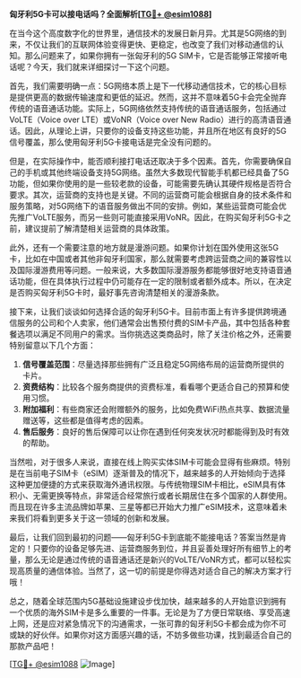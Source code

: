 **匈牙利5G卡可以接电话吗？全面解析[[TG💪+ @esim1088](https://t.me/s/esim1088)]**

在当今这个高度数字化的世界里，通信技术的发展日新月异。尤其是5G网络的到来，不仅让我们的互联网体验变得更快、更稳定，也改变了我们对移动通信的认知。那么问题来了，如果你拥有一张匈牙利的5G SIM卡，它是否能够正常接听电话呢？今天，我们就来详细探讨一下这个问题。

首先，我们需要明确一点：5G网络本质上是下一代移动通信技术，它的核心目标是提供更高的数据传输速度和更低的延迟。然而，这并不意味着5G卡会完全抛弃传统的语音通话功能。实际上，5G网络依然支持传统的语音通话服务，包括通过VoLTE（Voice over LTE）或VoNR（Voice over New Radio）进行的高清语音通话。因此，从理论上讲，只要你的设备支持这些功能，并且所在地区有良好的5G信号覆盖，那么使用匈牙利5G卡接电话是完全没有问题的。

但是，在实际操作中，能否顺利接打电话还取决于多个因素。首先，你需要确保自己的手机或其他终端设备支持5G网络。虽然大多数现代智能手机都已经具备了5G功能，但如果你使用的是一些较老款的设备，可能需要先确认其硬件规格是否符合要求。其次，运营商的支持也是关键。不同的运营商可能会根据自身的技术条件和服务策略，对5G网络下的语音服务做出不同的安排。例如，某些运营商可能会优先推广VoLTE服务，而另一些则可能直接采用VoNR。因此，在购买匈牙利5G卡之前，建议提前了解清楚相关运营商的具体政策。

此外，还有一个需要注意的地方就是漫游问题。如果你计划在国外使用这张5G卡，比如在中国或者其他非匈牙利国家，那么就需要考虑跨运营商之间的兼容性以及国际漫游费用等问题。一般来说，大多数国际漫游服务都能够很好地支持语音通话功能，但在具体执行过程中仍可能存在一定的限制或者额外成本。所以，在决定是否购买匈牙利5G卡时，最好事先咨询清楚相关的漫游条款。

接下来，让我们谈谈如何选择合适的匈牙利5G卡。目前市面上有许多提供跨境通信服务的公司和个人卖家，他们通常会出售预付费的SIM卡产品，其中包括各种套餐选项以满足不同用户的需求。当你挑选这类商品时，除了关注价格之外，还需要特别留意以下几个方面：

1. **信号覆盖范围**：尽量选择那些拥有广泛且稳定5G网络布局的运营商所提供的卡片。
2. **资费结构**：比较各个服务商提供的资费标准，看看哪个更适合自己的预算和使用习惯。
3. **附加福利**：有些商家还会附赠额外的服务，比如免费WiFi热点共享、数据流量赠送等，这些都是值得考虑的因素。
4. **售后服务**：良好的售后保障可以让你在遇到任何突发状况时都能得到及时有效的帮助。

当然啦，对于很多人来说，直接在线上购买实体SIM卡可能会显得有些麻烦。特别是在当前电子SIM卡（eSIM）逐渐普及的情况下，越来越多的人开始倾向于选择这种更加便捷的方式来获取海外通讯权限。与传统物理SIM卡相比，eSIM具有体积小、无需更换等特点，非常适合经常旅行或者长期居住在多个国家的人群使用。而且现在许多主流品牌如苹果、三星等都已开始大力推广eSIM技术，这意味着未来我们将看到更多关于这一领域的创新和发展。

最后，让我们回到最初的问题——匈牙利5G卡到底能不能接电话？答案当然是肯定的！只要你的设备足够先进、运营商服务到位，并且妥善处理好所有细节上的考量，那么无论是通过传统的语音通话还是新兴的VoLTE/VoNR方式，都可以轻松实现高质量的通信体验。当然了，这一切的前提是你得选对适合自己的解决方案才行哦！

总之，随着全球范围内5G基础设施建设步伐加快，越来越多的人开始意识到拥有一个优质的海外SIM卡是多么重要的一件事。无论是为了方便日常联络、享受高速上网，还是应对紧急情况下的沟通需求，一张可靠的匈牙利5G卡都会成为你不可或缺的好伙伴。如果你对这方面感兴趣的话，不妨多做些功课，找到最适合自己的那款产品吧！

[[TG💪+ @esim1088](https://t.me/s/esim1088) ![Image](https://i.postimg.cc/4NQfJmqS/Snipaste-2025-05-13-00-14-12.png)]